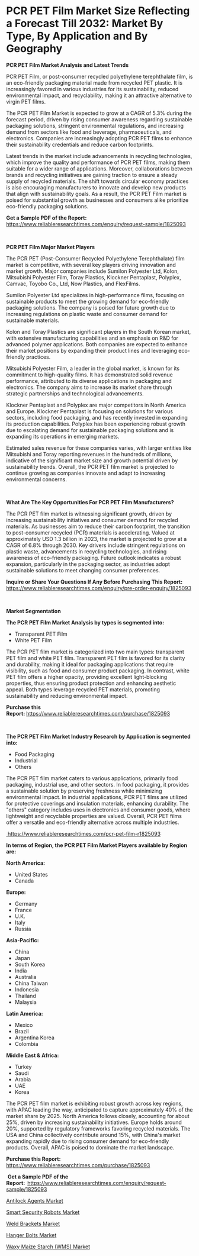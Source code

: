 <p><h1>PCR PET Film Market Size Reflecting a Forecast Till 2032: Market By Type, By Application and By Geography</h1></p><p><strong>PCR PET Film Market Analysis and Latest Trends</strong></p>
<p><p>PCR PET Film, or post-consumer recycled polyethylene terephthalate film, is an eco-friendly packaging material made from recycled PET plastic. It is increasingly favored in various industries for its sustainability, reduced environmental impact, and recyclability, making it an attractive alternative to virgin PET films.</p><p>The PCR PET Film Market is expected to grow at a CAGR of 5.3% during the forecast period, driven by rising consumer awareness regarding sustainable packaging solutions, stringent environmental regulations, and increasing demand from sectors like food and beverage, pharmaceuticals, and electronics. Companies are increasingly adopting PCR PET films to enhance their sustainability credentials and reduce carbon footprints.</p><p>Latest trends in the market include advancements in recycling technologies, which improve the quality and performance of PCR PET films, making them suitable for a wider range of applications. Moreover, collaborations between brands and recycling initiatives are gaining traction to ensure a steady supply of recycled materials. The shift towards circular economy practices is also encouraging manufacturers to innovate and develop new products that align with sustainability goals. As a result, the PCR PET Film market is poised for substantial growth as businesses and consumers alike prioritize eco-friendly packaging solutions.</p></p>
<p><strong>Get a Sample PDF of the Report:&nbsp;</strong> <a href="https://www.reliableresearchtimes.com/enquiry/request-sample/1825093?utm_campaign=2133&utm_medium=2&utm_source=Github&utm_content=ia&utm_term=30012025&utm_id=pcr-pet-film">https://www.reliableresearchtimes.com/enquiry/request-sample/1825093</a></p>
<p>&nbsp;</p>
<p><strong>PCR PET Film Major Market Players</strong></p>
<p><p>The PCR PET (Post-Consumer Recycled Polyethylene Terephthalate) film market is competitive, with several key players driving innovation and market growth. Major companies include Sumilon Polyester Ltd, Kolon, Mitsubishi Polyester Film, Toray Plastics, Klockner Pentaplast, Polyplex, Camvac, Toyobo Co., Ltd, Now Plastics, and FlexFilms.</p><p>Sumilon Polyester Ltd specializes in high-performance films, focusing on sustainable products to meet the growing demand for eco-friendly packaging solutions. The company is poised for future growth due to increasing regulations on plastic waste and consumer demand for sustainable materials.</p><p>Kolon and Toray Plastics are significant players in the South Korean market, with extensive manufacturing capabilities and an emphasis on R&D for advanced polymer applications. Both companies are expected to enhance their market positions by expanding their product lines and leveraging eco-friendly practices.</p><p>Mitsubishi Polyester Film, a leader in the global market, is known for its commitment to high-quality films. It has demonstrated solid revenue performance, attributed to its diverse applications in packaging and electronics. The company aims to increase its market share through strategic partnerships and technological advancements.</p><p>Klockner Pentaplast and Polyplex are major competitors in North America and Europe. Klockner Pentaplast is focusing on solutions for various sectors, including food packaging, and has recently invested in expanding its production capabilities. Polyplex has been experiencing robust growth due to escalating demand for sustainable packaging solutions and is expanding its operations in emerging markets.</p><p>Estimated sales revenue for these companies varies, with larger entities like Mitsubishi and Toray reporting revenues in the hundreds of millions, indicative of the significant market size and growth potential driven by sustainability trends. Overall, the PCR PET film market is projected to continue growing as companies innovate and adapt to increasing environmental concerns.</p></p>
<p>&nbsp;</p>
<p><strong>What Are The Key Opportunities For PCR PET Film Manufacturers?</strong></p>
<p><p>The PCR PET film market is witnessing significant growth, driven by increasing sustainability initiatives and consumer demand for recycled materials. As businesses aim to reduce their carbon footprint, the transition to post-consumer recycled (PCR) materials is accelerating. Valued at approximately USD 1.3 billion in 2023, the market is projected to grow at a CAGR of 6.8% through 2030. Key drivers include stringent regulations on plastic waste, advancements in recycling technologies, and rising awareness of eco-friendly packaging. Future outlook indicates a robust expansion, particularly in the packaging sector, as industries adopt sustainable solutions to meet changing consumer preferences.</p></p>
<p><strong>Inquire or Share Your Questions If Any Before Purchasing This Report:</strong> <a href="https://www.reliableresearchtimes.com/enquiry/pre-order-enquiry/1825093?utm_campaign=2133&utm_medium=2&utm_source=Github&utm_content=ia&utm_term=30012025&utm_id=pcr-pet-film">https://www.reliableresearchtimes.com/enquiry/pre-order-enquiry/1825093</a></p>
<p>&nbsp;</p>
<p><strong>Market Segmentation</strong></p>
<p><strong>The PCR PET Film Market Analysis by types is segmented into:</strong></p>
<p><ul><li>Transparent PET Film</li><li>White PET Film</li></ul></p>
<p><p>The PCR PET film market is categorized into two main types: transparent PET film and white PET film. Transparent PET film is favored for its clarity and durability, making it ideal for packaging applications that require visibility, such as food and consumer product packaging. In contrast, white PET film offers a higher opacity, providing excellent light-blocking properties, thus ensuring product protection and enhancing aesthetic appeal. Both types leverage recycled PET materials, promoting sustainability and reducing environmental impact.</p></p>
<p><strong>Purchase this Report:&nbsp;</strong><a href="https://www.reliableresearchtimes.com/purchase/1825093?utm_campaign=2133&utm_medium=2&utm_source=Github&utm_content=ia&utm_term=30012025&utm_id=pcr-pet-film">https://www.reliableresearchtimes.com/purchase/1825093</a></p>
<p>&nbsp;</p>
<p><strong>The PCR PET Film Market Industry Research by Application is segmented into:</strong></p>
<p><ul><li>Food Packaging</li><li>Industrial</li><li>Others</li></ul></p>
<p><p>The PCR PET film market caters to various applications, primarily food packaging, industrial use, and other sectors. In food packaging, it provides a sustainable solution by preserving freshness while minimizing environmental impact. In industrial applications, PCR PET films are utilized for protective coverings and insulation materials, enhancing durability. The "others" category includes uses in electronics and consumer goods, where lightweight and recyclable properties are valued. Overall, PCR PET films offer a versatile and eco-friendly alternative across multiple industries.</p></p>
<p><a href="https://www.reliableresearchtimes.com/pcr-pet-film-r1825093?utm_campaign=2133&utm_medium=2&utm_source=Github&utm_content=ia&utm_term=30012025&utm_id=pcr-pet-film">&nbsp;https://www.reliableresearchtimes.com/pcr-pet-film-r1825093</a></p>
<p><strong>In terms of Region, the PCR PET Film Market Players available by Region are:</strong></p>
<p>
    <p> <strong> North America: </strong>
        <ul>
            <li>United States</li>
            <li>Canada</li>
        </ul>
        </p> 
    <p> <strong> Europe: </strong>
        <ul>
            <li>Germany</li>
            <li>France</li>
            <li>U.K.</li>
            <li>Italy</li>
            <li>Russia</li>
        </ul>
        </p> 
    <p> <strong> Asia-Pacific: </strong>
        <ul>
            <li>China</li>
            <li>Japan</li>
            <li>South Korea</li>
            <li>India</li>
            <li>Australia</li>
            <li>China Taiwan</li>
            <li>Indonesia</li>
            <li>Thailand</li>
            <li>Malaysia</li>
        </ul>
        </p> 
    <p> <strong> Latin America: </strong>
        <ul>
            <li>Mexico</li>
            <li>Brazil</li>
            <li>Argentina Korea</li>
            <li>Colombia</li>
        </ul>
        </p> 
    <p> <strong> Middle East & Africa: </strong>
        <ul>
            <li>Turkey</li>
            <li>Saudi</li>
            <li>Arabia</li>
            <li>UAE</li>
            <li>Korea</li>
        </ul>
    </p>
    </p>
<p><p>The PCR PET film market is exhibiting robust growth across key regions, with APAC leading the way, anticipated to capture approximately 40% of the market share by 2025. North America follows closely, accounting for about 25%, driven by increasing sustainability initiatives. Europe holds around 20%, supported by regulatory frameworks favoring recycled materials. The USA and China collectively contribute around 15%, with China's market expanding rapidly due to rising consumer demand for eco-friendly products. Overall, APAC is poised to dominate the market landscape.</p></p>
<p><strong>Purchase this Report: </strong><a href="https://www.reliableresearchtimes.com/purchase/1825093?utm_campaign=2133&utm_medium=2&utm_source=Github&utm_content=ia&utm_term=30012025&utm_id=pcr-pet-film">https://www.reliableresearchtimes.com/purchase/1825093</a></p>
<p>&nbsp;<strong>Get a Sample PDF of the Report:&nbsp;&nbsp;</strong><a href="https://www.reliableresearchtimes.com/enquiry/request-sample/1825093?utm_campaign=2133&utm_medium=2&utm_source=Github&utm_content=ia&utm_term=30012025&utm_id=pcr-pet-film">https://www.reliableresearchtimes.com/enquiry/request-sample/1825093</a></p>
<p><strong></strong></p>
<p><p><a href="https://github.com/GenaGaines34/Market-Research-Report-List-1/blob/main/antilock-agents-market.md?utm_campaign=2133&utm_medium=2&utm_source=Github&utm_content=ia&utm_term=30012025&utm_id=pcr-pet-film">Antilock Agents Market</a></p><p><a href="https://github.com/JakirUddin511/Market-Research-Report-List-1/blob/main/smart-security-robots-market.md?utm_campaign=2133&utm_medium=2&utm_source=Github&utm_content=ia&utm_term=30012025&utm_id=pcr-pet-film">Smart Security Robots Market</a></p><p><a href="https://www.linkedin.com/pulse/weld-brackets-market-share-analysis-59-cagr-growth-from-i2aae?utm_campaign=2133&utm_medium=2&utm_source=Github&utm_content=ia&utm_term=30012025&utm_id=pcr-pet-film">Weld Brackets Market</a></p><p><a href="https://www.linkedin.com/pulse/hanger-bolts-market-research-report-forecast-growth-prospects-k286e?utm_campaign=2133&utm_medium=2&utm_source=Github&utm_content=ia&utm_term=30012025&utm_id=pcr-pet-film">Hanger Bolts Market</a></p><p><a href="https://www.linkedin.com/pulse/anticipated-cagr-142-waxy-maize-starch-wms-market-analysis-2zr1c?utm_campaign=2133&utm_medium=2&utm_source=Github&utm_content=ia&utm_term=30012025&utm_id=pcr-pet-film">Waxy Maize Starch (WMS) Market</a></p></p>